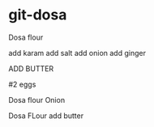 # git-dosa
Dosa flour

add karam
add salt
add onion
add ginger


ADD BUTTER


#2 eggs

Dosa flour 
Onion



Dosa FLour 
add butter
